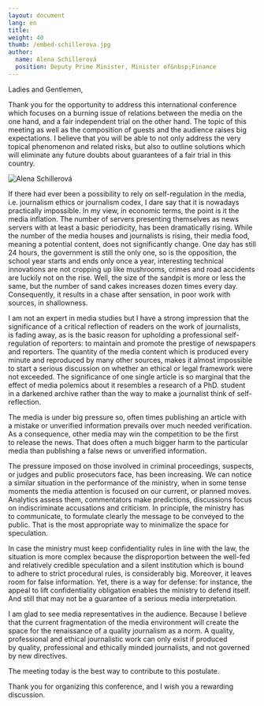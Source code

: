 ```yaml
---
layout: document
lang: en
title:
weight: 40
thumb: /embed-schillerova.jpg
author:
  name: Alena Schillerová
  position: Deputy Prime Minister, Minister of&nbsp;Finance
---
```


Ladies and Gentlemen,

Thank you for the opportunity to&nbsp;address this international conference which focuses on&nbsp;a burning issue of&nbsp;relations between the media on&nbsp;the one hand, and a&nbsp;fair independent trial on&nbsp;the other hand. The topic of&nbsp;this meeting as&nbsp;well as&nbsp;the composition of&nbsp;guests and the audience raises big expectations. I&nbsp;believe that you will be&nbsp;able to&nbsp;not only address the very topical phenomenon and related risks, but also to&nbsp;outline solutions which will eliminate any future doubts about guarantees of&nbsp;a fair trial in&nbsp;this country.

![Alena Schillerová](/blog/assets/img/schillerova.jpeg)

If&nbsp;there had ever been a&nbsp;possibility to&nbsp;rely on&nbsp;self-regulation in&nbsp;the media, i.e. journalism ethics or&nbsp;journalism codex, I&nbsp;dare say that it&nbsp;is nowadays practically impossible. In&nbsp;my view, in&nbsp;economic terms, the point is&nbsp;it the media inflation. The number of&nbsp;servers presenting themselves as&nbsp;news servers with at&nbsp;least a&nbsp;basic periodicity, has been dramatically rising. While the number of&nbsp;the media houses and journalists is&nbsp;rising, their media food, meaning a&nbsp;potential content, does not significantly change. One day has still 24&nbsp;hours, the government is&nbsp;still the only one, so&nbsp;is the opposition, the school year starts and ends only once a&nbsp;year, interesting technical innovations are not cropping up&nbsp;like mushrooms, crimes and road accidents are luckily not on&nbsp;the rise. Well, the size of&nbsp;the sandpit is&nbsp;more or&nbsp;less the same, but the number of&nbsp;sand cakes increases dozen times every day. Consequently, it&nbsp;results in&nbsp;a chase after sensation, in&nbsp;poor work with sources, in&nbsp;shallowness.

I&nbsp;am not an&nbsp;expert in&nbsp;media studies but I&nbsp;have a&nbsp;strong impression that the significance of&nbsp;a critical reflection of&nbsp;readers on&nbsp;the work of&nbsp;journalists, is&nbsp;fading away, as&nbsp;is the basic reason for upholding a&nbsp;professional self-regulation of&nbsp;reporters: to&nbsp;maintain and promote the prestige of&nbsp;newspapers and reporters. The quantity of&nbsp;the media content which is&nbsp;produced every minute and reproduced by&nbsp;many other sources, makes it&nbsp;almost impossible to&nbsp;start a&nbsp;serious discussion on&nbsp;whether an&nbsp;ethical or&nbsp;legal framework were not exceeded. The significance of&nbsp;one single article is&nbsp;so marginal that the effect of&nbsp;media polemics about it&nbsp;resembles a&nbsp;research of&nbsp;a PhD. student in&nbsp;a darkened archive rather than the way to&nbsp;make a&nbsp;journalist think of&nbsp;self-reflection.

The media is&nbsp;under big pressure so, often times publishing an&nbsp;article with a&nbsp;mistake or&nbsp;unverified information prevails over much needed verification. As&nbsp;a consequence, other media may win the competition to&nbsp;be the first to&nbsp;release the news. That does often a&nbsp;much bigger harm to&nbsp;the particular media than publishing a&nbsp;false news or&nbsp;unverified information.

The pressure imposed on&nbsp;those involved in&nbsp;criminal proceedings, suspects, or&nbsp;judges and public prosecutors face, has been increasing. We&nbsp;can notice a&nbsp;similar situation in&nbsp;the performance of&nbsp;the ministry, when in&nbsp;some tense moments the media attention is&nbsp;focused on&nbsp;our current, or&nbsp;planned moves. Analytics assess them, commentators make predictions, discussions focus on&nbsp;indiscriminate accusations and criticism. In&nbsp;principle, the ministry has to&nbsp;communicate, to&nbsp;formulate clearly the message to&nbsp;be conveyed to&nbsp;the public. That is&nbsp;the most appropriate way to&nbsp;minimalize the space for speculation.

In&nbsp;case the ministry must keep confidentiality rules in&nbsp;line with the law, the situation is&nbsp;more complex because the disproportion between the well-fed and relatively credible speculation and a&nbsp;silent institution which is&nbsp;bound to&nbsp;adhere to&nbsp;strict procedural rules, is&nbsp;considerably big. Moreover, it&nbsp;leaves room for false information. Yet, there is&nbsp;a way for defense: for instance, the appeal to&nbsp;lift confidentiality obligation enables the ministry to&nbsp;defend itself. And still that may not be&nbsp;a guarantee of&nbsp;a serious media interpretation.

I&nbsp;am glad to&nbsp;see media representatives in&nbsp;the audience. Because I&nbsp;believe that the current fragmentation of&nbsp;the media environment will create the space for the renaissance of&nbsp;a quality journalism as&nbsp;a norm. A&nbsp;quality, professional and ethical journalistic work can only exist if&nbsp;produced by&nbsp;quality, professional and ethically minded journalists, and not governed by&nbsp;new directives.

The meeting today is&nbsp;the best way to&nbsp;contribute to&nbsp;this postulate.

Thank you for organizing this conference, and I&nbsp;wish you a&nbsp;rewarding discussion.
